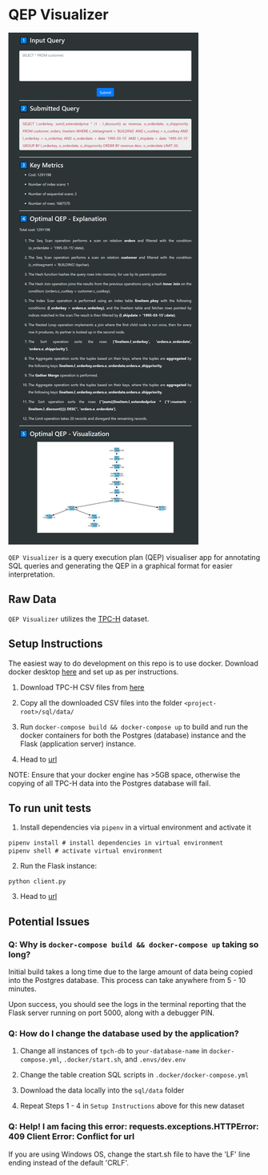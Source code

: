 # QEP Visualizer

![image](static/qep_visualizer.png)

`QEP Visualizer` is a query execution plan (QEP) visualiser app for annotating SQL queries and generating the QEP in a graphical format for easier interpretation.

## Raw Data

`QEP Visualizer` utilizes the [TPC-H](http://www.tpc.org/tpch/) dataset.

## Setup Instructions

The easiest way to do development on this repo is to use docker. Download docker desktop [here](https://www.docker.com/products/docker-desktop) and set up as per instructions.

1. Download TPC-H CSV files from [here](https://entuedu-my.sharepoint.com/:f:/g/personal/wtan132_e_ntu_edu_sg/Etinqk4fV0BAildPoIy--rABChPN2_kK0jSsGmd2b1zVrQ?e=fr7tzk)

2. Copy all the downloaded CSV files into the folder `<project-root>/sql/data/`

3. Run `docker-compose build && docker-compose up` to build and run the docker containers for both the Postgres (database) instance and the Flask (application server) instance.

4. Head to [url](http://localhost:5000/)

NOTE: Ensure that your docker engine has >5GB space, otherwise the copying of all TPC-H data into the Postgres database will fail.

## To run unit tests

1. Install dependencies via `pipenv` in a virtual environment and activate it
```
pipenv install # install dependencies in virtual environment
pipenv shell # activate virtual environment
```

2. Run the Flask instance:

```
python client.py
```

3. Head to [url](http://localhost:5000/) 

## Potential Issues

### Q: Why is `docker-compose build && docker-compose up` taking so long?

Initial build takes a long time due to the large amount of data being copied into the Postgres database. This process can take anywhere from 5 - 10 minutes.

Upon success, you should see the logs in the terminal reporting that the Flask server running on port 5000, along with a debugger PIN.

### Q: How do I change the database used by the application?

1. Change all instances of `tpch-db` to `your-database-name` in `docker-compose.yml`, `.docker/start.sh`, and `.envs/dev.env`

2. Change the table creation SQL scripts in `.docker/docker-compose.yml`

3. Download the data locally into the `sql/data` folder

4. Repeat Steps 1 - 4 in `Setup Instructions` above for this new dataset

### Q: Help! I am facing this error: requests.exceptions.HTTPError: 409 Client Error: Conflict for url

If you are using Windows OS, change the start.sh file to have the 'LF' line ending instead of the default 'CRLF'.
